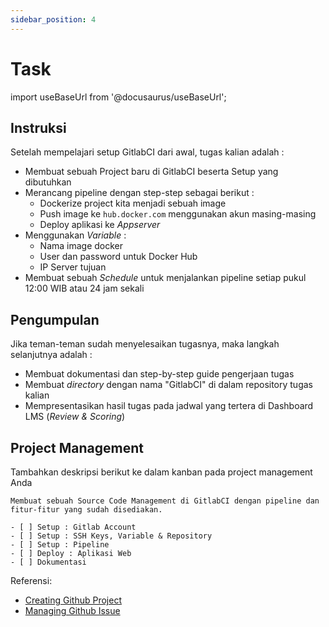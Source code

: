 ```yaml
---
sidebar_position: 4
---
```


# Task

import useBaseUrl from '@docusaurus/useBaseUrl';

## Instruksi

Setelah mempelajari setup GitlabCI dari awal, tugas kalian adalah :
- Membuat sebuah Project baru di GitlabCI beserta Setup yang dibutuhkan
- Merancang pipeline dengan step-step sebagai berikut :
  - Dockerize project kita menjadi sebuah image
  - Push image ke `hub.docker.com` menggunakan akun masing-masing
  - Deploy aplikasi ke _Appserver_
- Menggunakan _Variable_ :
  - Nama image docker
  - User dan password untuk Docker Hub
  - IP Server tujuan
- Membuat sebuah _Schedule_ untuk menjalankan pipeline setiap pukul 12:00 WIB atau 24 jam sekali

## Pengumpulan

Jika teman-teman sudah menyelesaikan tugasnya, maka langkah selanjutnya adalah :
- Membuat dokumentasi dan step-by-step guide pengerjaan tugas
- Membuat _directory_ dengan nama "GitlabCI" di dalam repository tugas kalian
- Mempresentasikan hasil tugas pada jadwal yang tertera di Dashboard LMS (_Review & Scoring_)

## Project Management

Tambahkan deskripsi berikut ke dalam kanban pada project management Anda

```text
Membuat sebuah Source Code Management di GitlabCI dengan pipeline dan fitur-fitur yang sudah disediakan.

- [ ] Setup : Gitlab Account
- [ ] Setup : SSH Keys, Variable & Repository
- [ ] Setup : Pipeline
- [ ] Deploy : Aplikasi Web
- [ ] Dokumentasi
```

Referensi:

- [Creating Github Project](https://dumbways-ebook.netlify.app/getting-started/project-management/membuat-project-managament)
- [Managing Github Issue](https://dumbways-ebook.netlify.app/getting-started/project-management/issue-dan-status-project)

